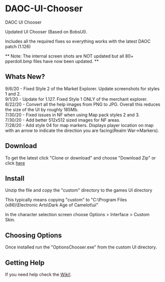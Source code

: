 # DAOC-UI-Chooser
DAOC UI Chooser

Updated UI Chooser (Based on BobsUI). 

Includes all the required fixes so everything works with the latest DAOC patch (1.126)

** Note: The internal screen shots are NOT updated but all 80+ pperdoll.bmp files have now been updated. **

## Whats New?
9/6/20  - Fixed Style 2 of the Market Explorer. Update screenshots for styles 1 and 2.      
9/1/20  - Update for 1.127. Fixed Style 1 ONLY of the merchant explorer.   
8/22/20 - Convert all the help images from PNG to JPG. Overall this reduces the size of the UI by roughly 185Mb.  
7/30/20 - Fixed issues in NF when using Map pack styles 2 and 3.  
7/30/20	- Add better 512x512 sized images for NF areas.  
7/28/20 - Add style 04 for map markers. Displays player location on map with an arrow to indicate the direction you are facing(Realm War->Markers).  

## Download

To get the latest click "Clone or download" and choose "Download Zip"
  or click [here](https://github.com/CynicalJedi/DAOC-UI-Chooser/archive/master.zip)

## Install

Unzip the file and copy the "custom" directory to the games UI directory

This typically means copying "custom" to "C:\Program Files (x86)\Electronic Arts\Dark Age of Camelot\ui"

In the character selection screen choose Options > Interface > Custom Skin.

## Choosing Options

Once installed run the "OptionsChooser.exe" from the custom UI directory. 

## Getting Help

If you need help check the [Wiki!](https://github.com/CynicalJedi/DAOC-UI-Chooser/wiki).
